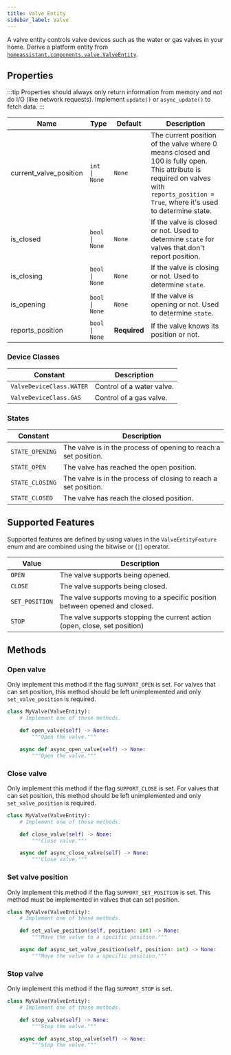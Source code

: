 ```yaml
---
title: Valve Entity
sidebar_label: Valve
---
```


A valve entity controls valve devices such as the water or gas valves in your home. Derive a platform entity from [`homeassistant.components.valve.ValveEntity`](https://github.com/home-assistant/core/blob/dev/homeassistant/components/valve/__init__.py).

## Properties

:::tip
Properties should always only return information from memory and not do I/O (like network requests). Implement `update()` or `async_update()` to fetch data.
:::

| Name | Type | Default | Description
| ----------------------- | ---- | ------- | -----------
| current_valve_position | <code>int &#124; None</code> | `None` | The current position of the valve where 0 means closed and 100 is fully open. This attribute is required on valves with `reports_position = True`, where it's used to determine state.
| is_closed | <code>bool &#124; None</code> | `None` | If the valve is closed or not. Used to determine `state` for valves that don't report position.
| is_closing | <code>bool &#124; None</code> | `None` | If the valve is closing or not. Used to determine `state`.
| is_opening | <code>bool &#124; None</code> | `None` | If the valve is opening or not. Used to determine `state`.
| reports_position | <code>bool &#124; None</code> | **Required** | If the valve knows its position or not.

### Device Classes

| Constant | Description
|----------|-----------------------|
| `ValveDeviceClass.WATER` | Control of a water valve.
| `ValveDeviceClass.GAS` | Control of a gas valve.


### States

| Constant | Description
|----------|------------------------|
| `STATE_OPENING` | The valve is in the process of opening to reach a set position.
| `STATE_OPEN` | The valve has reached the open position.
| `STATE_CLOSING` | The valve is in the process of closing to reach a set position.
| `STATE_CLOSED` | The valve has reach the closed position.

## Supported Features

Supported features are defined by using values in the `ValveEntityFeature` enum
and are combined using the bitwise or (`|`) operator.

| Value               | Description                                                                      |
| ------------------- | -------------------------------------------------------------------------------- |
| `OPEN`              | The valve supports being opened.                                                 |
| `CLOSE`             | The valve supports being closed.                                                 |
| `SET_POSITION`      | The valve supports moving to a specific position between opened and closed.      |
| `STOP`              | The valve supports stopping the current action (open, close, set position)       |

## Methods

### Open valve

Only implement this method if the flag `SUPPORT_OPEN` is set. For valves that
can set position, this method should be left unimplemented and only `set_valve_position` is required.

```python
class MyValve(ValveEntity):
    # Implement one of these methods.

    def open_valve(self) -> None:
        """Open the valve."""

    async def async_open_valve(self) -> None:
        """Open the valve."""
```

### Close valve

Only implement this method if the flag `SUPPORT_CLOSE` is set.  For valves that
can set position, this method should be left unimplemented and only `set_valve_position` is required.

```python
class MyValve(ValveEntity):
    # Implement one of these methods.

    def close_valve(self) -> None:
        """Close valve."""

    async def async_close_valve(self) -> None:
        """Close valve."""
```

### Set valve position

Only implement this method if the flag `SUPPORT_SET_POSITION` is set. This method must be implemented in valves that can set position.

```python
class MyValve(ValveEntity):
    # Implement one of these methods.

    def set_valve_position(self, position: int) -> None:
        """Move the valve to a specific position."""

    async def async_set_valve_position(self, position: int) -> None:
        """Move the valve to a specific position."""
```

### Stop valve

Only implement this method if the flag `SUPPORT_STOP` is set.

```python
class MyValve(ValveEntity):
    # Implement one of these methods.

    def stop_valve(self) -> None:
        """Stop the valve."""

    async def async_stop_valve(self) -> None:
        """Stop the valve."""
```
